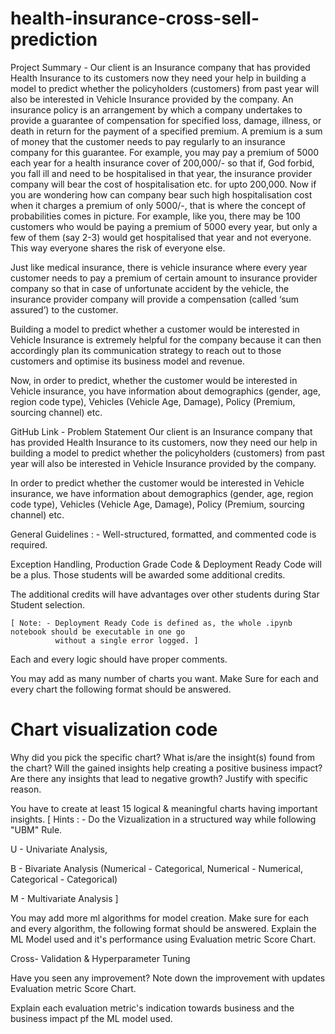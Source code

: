 # health-insurance-cross-sell-prediction
Project Summary -
Our client is an Insurance company that has provided Health Insurance to its customers now they need your help in building a model to predict whether the policyholders (customers) from past year will also be interested in Vehicle Insurance provided by the company. An insurance policy is an arrangement by which a company undertakes to provide a guarantee of compensation for specified loss, damage, illness, or death in return for the payment of a specified premium. A premium is a sum of money that the customer needs to pay regularly to an insurance company for this guarantee. For example, you may pay a premium of 5000 each year for a health insurance cover of 200,000/- so that if, God forbid, you fall ill and need to be hospitalised in that year, the insurance provider company will bear the cost of hospitalisation etc. for upto 200,000. Now if you are wondering how can company bear such high hospitalisation cost when it charges a premium of only 5000/-, that is where the concept of probabilities comes in picture. For example, like you, there may be 100 customers who would be paying a premium of 5000 every year, but only a few of them (say 2-3) would get hospitalised that year and not everyone. This way everyone shares the risk of everyone else.

Just like medical insurance, there is vehicle insurance where every year customer needs to pay a premium of certain amount to insurance provider company so that in case of unfortunate accident by the vehicle, the insurance provider company will provide a compensation (called ‘sum assured’) to the customer.

Building a model to predict whether a customer would be interested in Vehicle Insurance is extremely helpful for the company because it can then accordingly plan its communication strategy to reach out to those customers and optimise its business model and revenue.

Now, in order to predict, whether the customer would be interested in Vehicle insurance, you have information about demographics (gender, age, region code type), Vehicles (Vehicle Age, Damage), Policy (Premium, sourcing channel) etc.

GitHub Link -
Problem Statement
Our client is an Insurance company that has provided Health Insurance to its customers, now they need our help in building a model to predict whether the policyholders (customers) from past year will also be interested in Vehicle Insurance provided by the company.

In order to predict whether the customer would be interested in Vehicle insurance, we have information about demographics (gender, age, region code type), Vehicles (Vehicle Age, Damage), Policy (Premium, sourcing channel) etc.

General Guidelines : -
Well-structured, formatted, and commented code is required.

Exception Handling, Production Grade Code & Deployment Ready Code will be a plus. Those students will be awarded some additional credits.

The additional credits will have advantages over other students during Star Student selection.

    [ Note: - Deployment Ready Code is defined as, the whole .ipynb notebook should be executable in one go
              without a single error logged. ]

Each and every logic should have proper comments.

You may add as many number of charts you want. Make Sure for each and every chart the following format should be answered.

# Chart visualization code
Why did you pick the specific chart?
What is/are the insight(s) found from the chart?
Will the gained insights help creating a positive business impact?
Are there any insights that lead to negative growth? Justify with specific reason.

You have to create at least 15 logical & meaningful charts having important insights.
[ Hints : - Do the Vizualization in a structured way while following "UBM" Rule.

U - Univariate Analysis,

B - Bivariate Analysis (Numerical - Categorical, Numerical - Numerical, Categorical - Categorical)

M - Multivariate Analysis ]

You may add more ml algorithms for model creation. Make sure for each and every algorithm, the following format should be answered.
Explain the ML Model used and it's performance using Evaluation metric Score Chart.

Cross- Validation & Hyperparameter Tuning

Have you seen any improvement? Note down the improvement with updates Evaluation metric Score Chart.

Explain each evaluation metric's indication towards business and the business impact pf the ML model used.

